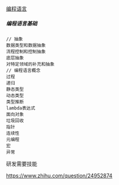 [编程语言](https://mp.weixin.qq.com/s/9xtqR71gqHfZanc2ndWJUA)

##### 编程语言基础

```
// 抽象
数据类型和数据抽象
流程控制和控制抽象
底层抽象
对特定领域的补充和抽象
// 编程语言概念
过程
递归
静态类型
动态类型
类型推断
lambda表达式
面向对象
垃圾回收
指针
连续性
元编程
宏
异常
```

研发需要技能

https://www.zhihu.com/question/24952874